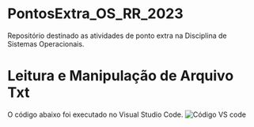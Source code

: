 # PontosExtra_OS_RR_2023
Repositório destinado as atividades de ponto extra na Disciplina de Sistemas Operacionais.

# Leitura e Manipulação de Arquivo Txt
O código abaixo foi executado no Visual Studio Code.
<img src= "https://github.com/EhoKira/PontosExtra_OS_RR_2023/blob/6f34f8f0c87883336d691237ff2f688757308454/Leitura_de_ArquivoTxt/Testes/C%C3%B3digoVSCode.jpg" alt= "Código VS code">

